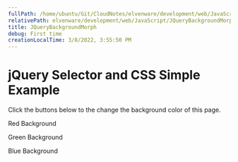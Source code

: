 ```yaml
---
fullPath: /home/ubuntu/Git/CloudNotes/elvenware/development/web/JavaScript/JQueryBackgroundMorph.md
relativePath: elvenware/development/web/JavaScript/JQueryBackgroundMorph.md
title: JQueryBackgroundMorph
debug: First time
creationLocalTime: 3/8/2022, 3:55:50 PM
---
```


<!-- toc -->
<!-- tocstop -->

jQuery Selector and CSS Simple Example
======================================

Click the buttons below to the change the background color of this page.

Red Background

Green Background

Blue Background
